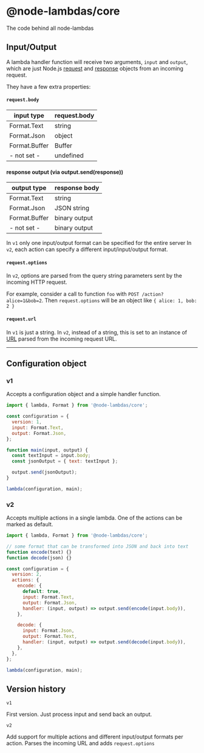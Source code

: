 # @node-lambdas/core

The code behind all node-lambdas

## Input/Output

A lambda handler function will receive two arguments, `input` and `output`, which are just Node.js [request](https://nodejs.org/api/http.html#http_class_http_incomingmessage) and [response](https://nodejs.org/api/http.html#http_class_http_serverresponse) objects from an incoming request.

They have a few extra properties:

#### `request.body`

| input type    | request.body |
| ------------- | ------------ |
| Format.Text   | string       |
| Format.Json   | object       |
| Format.Buffer | Buffer       |
| - not set -   | undefined    |

#### response output (via output.send(response))

| output type   | response body |
| ------------- | ------------- |
| Format.Text   | string        |
| Format.Json   | JSON string   |
| Format.Buffer | binary output |
| - not set -   | binary output |

In `v1` only one input/output format can be specified for the entire server
In `v2`, each action can specify a different input/input/output format.

#### `request.options`

In `v2`, options are parsed from the query string parameters sent by the incoming HTTP request.

For example, consider a call to function `foo` with `POST /action?alice=1&bob=2`. Then `request.options` will be an object like `{ alice: 1, bob: 2 }`

#### `request.url`

In `v1` is just a string.
In `v2`, instead of a string, this is set to an instance of [URL](https://nodejs.org/api/url.html#url_the_whatwg_url_api) parsed from the incoming request URL.

---

## Configuration object

### v1

Accepts a configuration object and a simple handler function.

```javascript
import { lambda, Format } from '@node-lambdas/core';

const configuration = {
  version: 1,
  input: Format.Text,
  output: Format.Json,
};

function main(input, output) {
  const textInput = input.body;
  const jsonOutput = { text: textInput };

  output.send(jsonOutput);
}

lambda(configuration, main);
```

### v2

Accepts multiple actions in a single lambda.
One of the actions can be marked as default.

```javascript
import { lambda, Format } from '@node-lambdas/core';

// some format that can be transformed into JSON and back into text
function encode(text) {}
function decode(json) {}

const configuration = {
  version: 2,
  actions: {
    encode: {
      default: true,
      input: Format.Text,
      output: Format.Json,
      handler: (input, output) => output.send(encode(input.body)),
    },

    decode: {
      input: Format.Json,
      output: Format.Text,
      handler: (input, output) => output.send(decode(input.body)),
    },
  },
};

lambda(configuration, main);
```

## Version history

`v1`

First version. Just process input and send back an output.

`v2`

Add support for multiple actions and different input/output formats per action.
Parses the incoming URL and adds `request.options`
